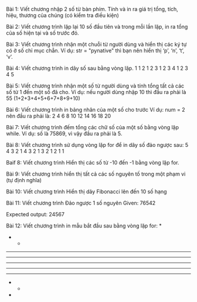 Bài 1: 
Viết chương nhập 2 số từ bàn phím. Tính và in ra giá trị tổng, tích, hiệu, thương của chúng (có kiểm tra điều kiện)

Bài 2:
Viết chương trình lặp lại 10 số đầu tiên và trong mỗi lần lặp, in ra tổng của số hiện tại và số trước đó.

Bài 3: Viết chương trình nhận một chuỗi từ người dùng và hiển thị các ký tự có ở số chỉ mục chẵn.
Ví dụ: str = "pynative" thì bạn nên hiển thị ‘p’, ‘n’, ‘t’, ‘v’.

Bài 4:
Viết chương trình in dãy số sau bằng vòng lặp.
1 
1 2 
1 2 3 
1 2 3 4 
1 2 3 4 5

Bài 5: 
Viết chương trình nhận một số từ người dùng và tính tổng tất cả các số từ 1 đến một số đã cho.
Ví dụ: nếu người dùng nhập 10 thì đầu ra phải là 55 (1+2+3+4+5+6+7+8+9+10)


Bài 6: Viết chương trình in bảng nhân của một số cho trước
Ví dụ: num = 2 nên đầu ra phải là:
2
4
6
8
10
12
14
16
18
20

Bài 7:
Viết chương trình đếm tổng các chữ số của một số bằng vòng lặp while.
Ví dụ: số là 75869, vì vậy đầu ra phải là 5.

Bài 8: Viết chương trình sử dụng vòng lặp for để in dãy số đảo ngược sau:
5 4 3 2 1 
4 3 2 1 
3 2 1 
2 1 
1

Baif 8: Viết chương trình Hiển thị các số từ -10 đến -1 bằng vòng lặp for.

Bài 9: Viết chương trình hiển thị tất cả các số nguyên tố trong một phạm vi (tự định nghĩa)

Bài 10: Viết chương trình Hiển thị dãy Fibonacci lên đến 10 số hạng

Bài 11: Viết chương trình Đảo ngược 1 số nguyên
Given: 76542

Expected output: 24567


Bài 12: Viết chương trình in mẫu bắt đầu sau bằng vòng lặp for:
* 
* * 
* * * 
* * * * 
* * * * * 
* * * * 
* * * 
* * 
*
